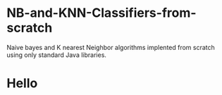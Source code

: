 # NB-and-KNN-Classifiers-from-scratch
Naive bayes and K nearest Neighbor algorithms implented from scratch using only standard Java libraries.


<h1>Hello<h1>
